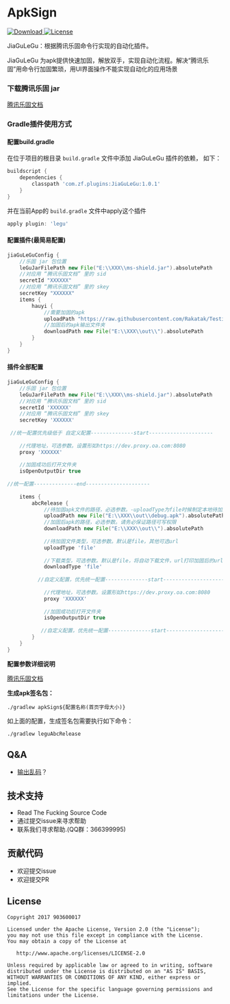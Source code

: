 # ApkSign
[ ![Download](https://api.bintray.com/packages/zf/maven/JiaGuLeGu/images/download.svg) ](https://github.com/903600017/JiaGuLeGu/release)
[![License](https://img.shields.io/badge/License-Apache%202.0-blue.svg)](https://raw.githubusercontent.com/903600017/JiaGuLeGu/master/LICENSE)




JiaGuLeGu：根据腾讯乐固命令行实现的自动化插件。

JiaGuLeGu 为apk提供快速加固，解放双手，实现自动化流程。解决“腾讯乐固”用命令行加固繁琐，用UI界面操作不能实现自动化的应用场景

### 下载腾讯乐固 jar

[腾讯乐固文档](https://cloud.tencent.com/developer/article/1193406)


### Gradle插件使用方式

#### 配置build.gradle

在位于项目的根目录 `build.gradle` 文件中添加 JiaGuLeGu 插件的依赖， 如下：

```groovy
buildscript {
    dependencies {
        classpath 'com.zf.plugins:JiaGuLeGu:1.0.1'
    }
}
```

并在当前App的 `build.gradle` 文件中apply这个插件

```groovy
apply plugin: 'legu'
```

#### 配置插件(最简易配置)

```groovy
jiaGuLeGuConfig {
    //乐固 jar 包位置
    leGuJarFilePath new File("E:\\XXX\\ms-shield.jar").absolutePath
    //对应用 “腾讯乐固文档” 里的 sid 
    secretId "XXXXXX"
    //对应用 “腾讯乐固文档” 里的 skey  
    secretKey "XXXXXX"
    items {
        hauyi {
            //需要加固的apk
            uploadPath "https://raw.githubusercontent.com/Rakatak/TestingLiquidRakatak/3bef9538000c1e04f7d4c52878413304ad116d15/node_modules/appium/build/settings_apk/settings_apk-debug.apk"
            //加固后的apk输出文件夹
            downloadPath new File("E:\\XXX\\out\\").absolutePath
        }
    }
}
```

#### 插件全部配置
```groovy
jiaGuLeGuConfig {
    //乐固 jar 包位置
    leGuJarFilePath new File("E:\\XXX\\ms-shield.jar").absolutePath
    //对应用 “腾讯乐固文档” 里的 sid 
    secretId 'XXXXXX'
    //对应用 “腾讯乐固文档” 里的 skey  
    secretKey 'XXXXXX'
    
 //统一配置优先级低于 自定义配置--------------start---------------------
 
    //代理地址，可选参数。设置形如https://dev.proxy.oa.com:8080
    proxy 'XXXXXX'
    
    //加固成功后打开文件夹
    isOpenOutputDir true
    
//统一配置--------------end---------------------
    
    items {
        abcRelease {
            //待加固apk文件的路径，必选参数。-uploadType为file时候制定本地待加固apk文件的路径；-uploadType为url时候指定远程apk文件url
            uploadPath new File("E:\\XXX\\out\\debug.apk").absolutePath
            //加固后apk的路径，必选参数。请务必保证路径可写权限
            downloadPath new File("E:\\XXX\\out\\").absolutePath
            
            //待加固文件类型，可选参数。默认是file，其他可选url
            uploadType 'file'
            
            //下载类型，可选参数。默认是file，将自动下载文件，url打印加固后的url
            downloadType 'file'
         
          //自定义配置，优先统一配置--------------start---------------------   
         
            //代理地址，可选参数。设置形如https://dev.proxy.oa.com:8080
            proxy 'XXXXXX'
            
            //加固成功后打开文件夹
            isOpenOutputDir true
            
           //自定义配置，优先统一配置--------------start---------------------   
        }
    }
}
```

**配置参数详细说明**

[腾讯乐固文档](https://cloud.tencent.com/developer/article/1193406)
	
**生成apk签名包：**

`./gradlew apkSign${配置名称(首页字母大小)}  `
 
 如上面的配置，生成签名包需要执行如下命令：
 
 `./gradlew leguAbcRelease`


## Q&A
- [输出乱码](https://github.com/903600017/JiaGuLeGu/wiki/Terminal-%E8%BE%93%E5%87%BA%E4%B9%B1%E7%A0%81)？

## 技术支持

* Read The Fucking Source Code
* 通过提交issue来寻求帮助
* 联系我们寻求帮助.(QQ群：366399995)

## 贡献代码
* 欢迎提交issue
* 欢迎提交PR


## License

    Copyright 2017 903600017

    Licensed under the Apache License, Version 2.0 (the "License");
    you may not use this file except in compliance with the License.
    You may obtain a copy of the License at

       http://www.apache.org/licenses/LICENSE-2.0

    Unless required by applicable law or agreed to in writing, software
    distributed under the License is distributed on an "AS IS" BASIS,
    WITHOUT WARRANTIES OR CONDITIONS OF ANY KIND, either express or implied.
    See the License for the specific language governing permissions and
    limitations under the License.
